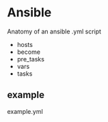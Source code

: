 # Ansible 
Anatomy of an ansible .yml script
* hosts
* become
* pre_tasks
* vars
* tasks

## example

example.yml